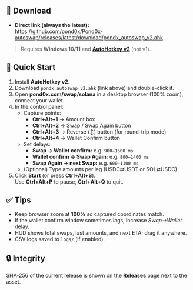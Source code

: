 ## 🔽 Download

- **Direct link (always the latest):**  
  https://github.com/pond0x/Pond0x-autoswap/releases/latest/download/pondx_autoswap_v2.ahk

> Requires **Windows 10/11** and **[AutoHotkey v2](https://www.autohotkey.com/)** (not v1).

## 🚀 Quick Start

1) Install **AutoHotkey v2**.  
2) Download `pondx_autoswap_v2.ahk` (link above) and double-click it.
3) Open **pond0x.com/swap/solana** in a desktop browser (100% zoom), connect your wallet.
4) In the control panel:
   - Capture points:
     - **Ctrl+Alt+1** → Amount box  
     - **Ctrl+Alt+2** → Swap / Swap Again button  
     - **Ctrl+Alt+3** → Reverse (↕) button (for round-trip mode)  
     - **Ctrl+Alt+4** → Wallet Confirm button
   - Set delays:
     - **Swap → Wallet confirm:** e.g. `900–1600 ms`
     - **Wallet confirm → Swap Again:** e.g. `800–1400 ms`
     - **Swap Again → next Swap:** e.g. `600–1100 ms`
   - (Optional) Type amounts per leg (USDC⇄USDT or SOL⇄USDC)
5) Click **Start** (or press **Ctrl+Alt+S**).  
   Use **Ctrl+Alt+P** to pause, **Ctrl+Alt+Q** to quit.

## ✅ Tips

- Keep browser zoom at **100%** so captured coordinates match.
- If the wallet confirm window sometimes lags, increase *Swap→Wallet* delay.
- HUD shows total swaps, last amounts, and next ETA; drag it anywhere.
- CSV logs saved to `logs/` (if enabled).

## 🔒 Integrity

SHA-256 of the current release is shown on the **Releases** page next to the asset.
